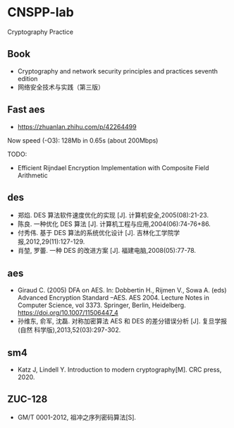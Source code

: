 # CNSPP-lab
Cryptography Practice

## Book

- Cryptography and network security principles and practices seventh edition
- 网络安全技术与实践（第三版）

## Fast aes

- https://zhuanlan.zhihu.com/p/42264499

Now speed (-O3): 128Mb in 0.65s (about 200Mbps)

TODO:

- Efficient Rijndael Encryption Implementation with Composite Field Arithmetic

## des

- 郑焰. DES 算法软件速度优化的实现 [J]. 计算机安全,2005(08):21-23.
- 陈良. 一种优化 DES 算法 [J]. 计算机工程与应用,2004(06):74-76+86.
- 付秀伟. 基于 DES 算法的系统优化设计 [J]. 吉林化工学院学报,2012,29(11):127-129.
- 肖堃, 罗蕾. 一种 DES 的改进方案 [J]. 福建电脑,2008(05):77-78.

## aes

- Giraud C. (2005) DFA on AES. In: Dobbertin H., Rijmen V., Sowa A. (eds) Advanced Encryption Standard –AES. AES 2004. Lecture Notes in Computer Science, vol 3373. Springer, Berlin, Heidelberg. https://doi.org/10.1007/11506447_4
- 孙维东, 俞军, 沈磊. 对称加密算法 AES 和 DES 的差分错误分析 [J]. 复旦学报 (自然
科学版),2013,52(03):297-302.

## sm4

- Katz J, Lindell Y. Introduction to modern cryptography[M]. CRC press, 2020.

## ZUC-128

- GM/T 0001-2012, 祖冲之序列密码算法[S].


